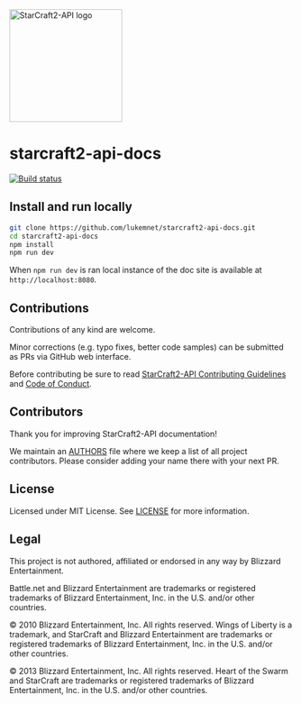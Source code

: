 <img src="https://raw.githubusercontent.com/lukemnet/starcraft2-api-docs/master/docs/.vuepress/public/logo.png" alt="StarCraft2-API logo" width="200" height="200">

# starcraft2-api-docs

[![Build status](https://ci.appveyor.com/api/projects/status/b21sxepu1cf6rqye/branch/master?svg=true)](https://ci.appveyor.com/project/lwojcik/starcraft2-api-docs/branch/master)

## Install and run locally

```bash
git clone https://github.com/lukemnet/starcraft2-api-docs.git
cd starcraft2-api-docs
npm install
npm run dev
```
When `npm run dev` is ran local instance of the doc site is available at `http://localhost:8080`.

## Contributions

Contributions of any kind are welcome.

Minor corrections (e.g. typo fixes, better code samples) can be submitted as PRs via GitHub web interface.

Before contributing be sure to read [StarCraft2-API Contributing Guidelines](https://github.com/lukemnet/starcraft2-api/blob/master/CONTRIBUTING.md) and [Code of Conduct](https://github.com/lukemnet/starcraft2-api-docs/blob/master/CODE_OF_CONDUCT.md).

## Contributors

Thank you for improving StarCraft2-API documentation!

We maintain an [AUTHORS](https://github.com/lukemnet/starcraft2-api-docs/blob/master/AUTHORS) file where we keep a list of all project contributors. Please consider adding your name there with your next PR.

## License

Licensed under MIT License. See [LICENSE](https://github.com/lukemnet/starcraft2-api-docs/blob/master/LICENSE) for more information.

## Legal

This project is not authored, affiliated or endorsed in any way by Blizzard Entertainment.

Battle.net and Blizzard Entertainment are trademarks or registered trademarks of Blizzard Entertainment, Inc. in the U.S. and/or other countries.

© 2010 Blizzard Entertainment, Inc. All rights reserved. Wings of Liberty is a trademark, and StarCraft and Blizzard Entertainment are trademarks or registered trademarks of Blizzard Entertainment, Inc. in the U.S. and/or other countries.

© 2013 Blizzard Entertainment, Inc. All rights reserved. Heart of the Swarm and StarCraft are trademarks or registered trademarks of Blizzard Entertainment, Inc. in the U.S. and/or other countries.
